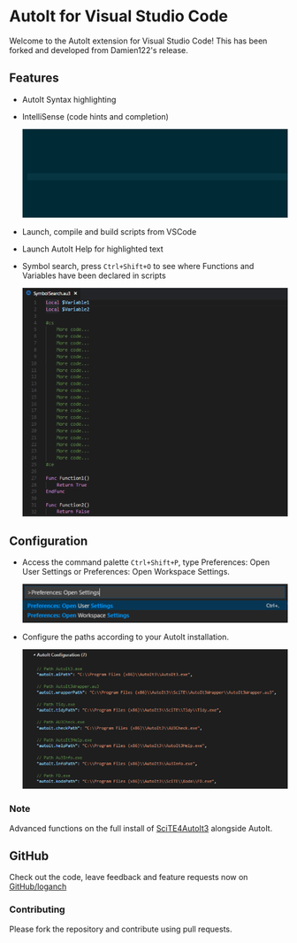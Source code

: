 # AutoIt for Visual Studio Code

Welcome to the AutoIt extension for Visual Studio Code! This has been forked 
and developed from Damien122's release.

## Features

* AutoIt Syntax highlighting
* IntelliSense (code hints and completion)

  ![Intellisense](img/docs/signaturehelp.gif)
  
* Launch, compile and build scripts from VSCode
* Launch AutoIt Help for highlighted text 
* Symbol search, press `Ctrl+Shift+O` to see where Functions and Variables have been declared in scripts

  ![SymbolSearch](img/docs/symbolsearch.gif)  

## Configuration

* Access the command palette `Ctrl+Shift+P`, type Preferences: Open User Settings or Preferences: Open Workspace Settings.

  ![CtrlShiftP](img/docs/CtrlShiftP.png)

* Configure the paths according to your AutoIt installation.

  ![AutoItConfiguration](img/docs/AutoItConfiguration.png)

### Note
Advanced functions on the full install of [SciTE4AutoIt3](https://www.autoitscript.com/site/autoit-script-editor/downloads/) alongside AutoIt.

## GitHub
Check out the code, leave feedback and feature requests now on [GitHub/loganch](https://github.com/loganch/AutoIt-VSCode)
### Contributing
Please fork the repository and contribute using pull requests.
